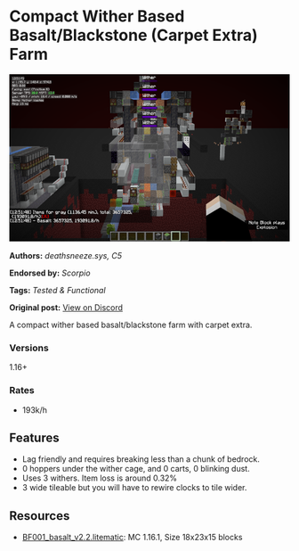 # Compact Wither Based Basalt/Blackstone (Carpet Extra) Farm
<img alt="2020-07-30_12.png" src="images/2020-07-30_12.png?raw=1" height="300px">

**Authors:** *deathsneeze.sys, C5*

**Endorsed by:** *Scorpio*

**Tags:** *Tested & Functional*

**Original post:** [View on Discord](https://discord.com/channels/913065809096638494/1392035409784995952)

A compact wither based basalt/blackstone farm with carpet extra.
### Versions
1.16+
### Rates
- 193k/h

## Features
- Lag friendly and requires breaking less than a chunk of bedrock.
- 0 hoppers under the wither cage, and 0 carts,  0 blinking dust.
- Uses 3 withers. Item loss is around 0.32%
- 3 wide tileable but you will have to rewire clocks to tile wider.

## Resources
- [BF001_basalt_v2.2.litematic](attachments/BF001_basalt_v2.2.litematic): MC 1.16.1, Size 18x23x15 blocks
